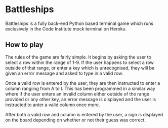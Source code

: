 # Battleships

Battleships is a fully back-end Python based terminal game which runs exclusively in the Code Institute mock terminal on Heroku. 

## How to play

The rules of the game are fairly simple. It begins by asking the user to select a row within the range of 1-9. If the user happens to select a row outside of that range, or enter a key which is unrecognised, they will be given an error message and asked to type in a valid row.

Once a valid row is entered by the user, they are then instructed to enter a column rangiing from A to I. This has been programmed in a similar way where if the user enters an invalid column either outside of the range provided or any other key, an error message is displayed and the user is instructed to anter a valid column once more.

After both a valid row and column is entered by the user, a sign is displayed on the board depending on whether or not their guess was correct. 
